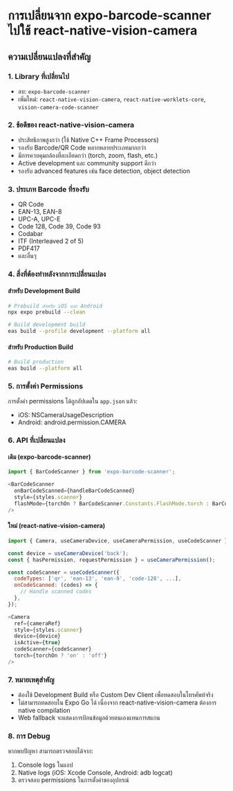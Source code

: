 # การเปลี่ยนจาก expo-barcode-scanner ไปใช้ react-native-vision-camera

## ความเปลี่ยนแปลงที่สำคัญ

### 1. Library ที่เปลี่ยนไป
- ลบ: `expo-barcode-scanner`
- เพิ่มใหม่: `react-native-vision-camera`, `react-native-worklets-core`, `vision-camera-code-scanner`

### 2. ข้อดีของ react-native-vision-camera
- ประสิทธิภาพสูงกว่า (ใช้ Native C++ Frame Processors)
- รองรับ Barcode/QR Code หลากหลายประเภทมากกว่า
- มีการควบคุมกล้องที่ละเอียดกว่า (torch, zoom, flash, etc.)
- Active development และ community support ดีกว่า
- รองรับ advanced features เช่น face detection, object detection

### 3. ประเภท Barcode ที่รองรับ
- QR Code
- EAN-13, EAN-8
- UPC-A, UPC-E
- Code 128, Code 39, Code 93
- Codabar
- ITF (Interleaved 2 of 5)
- PDF417
- และอื่นๆ

### 4. สิ่งที่ต้องทำหลังจากการเปลี่ยนแปลง

#### สำหรับ Development Build
```bash
# Prebuild สำหรับ iOS และ Android
npx expo prebuild --clean

# Build development build
eas build --profile development --platform all
```

#### สำหรับ Production Build
```bash
# Build production
eas build --platform all
```

### 5. การตั้งค่า Permissions
การตั้งค่า permissions ได้ถูกอัปเดตใน `app.json` แล้ว:
- iOS: NSCameraUsageDescription
- Android: android.permission.CAMERA

### 6. API ที่เปลี่ยนแปลง

#### เดิม (expo-barcode-scanner)
```javascript
import { BarCodeScanner } from 'expo-barcode-scanner';

<BarCodeScanner
  onBarCodeScanned={handleBarCodeScanned}
  style={styles.scanner}
  flashMode={torchOn ? BarCodeScanner.Constants.FlashMode.torch : BarCodeScanner.Constants.FlashMode.off}
/>
```

#### ใหม่ (react-native-vision-camera)
```javascript
import { Camera, useCameraDevice, useCameraPermission, useCodeScanner } from 'react-native-vision-camera';

const device = useCameraDevice('back');
const { hasPermission, requestPermission } = useCameraPermission();

const codeScanner = useCodeScanner({
  codeTypes: ['qr', 'ean-13', 'ean-8', 'code-128', ...],
  onCodeScanned: (codes) => {
    // Handle scanned codes
  },
});

<Camera
  ref={cameraRef}
  style={styles.scanner}
  device={device}
  isActive={true}
  codeScanner={codeScanner}
  torch={torchOn ? 'on' : 'off'}
/>
```

### 7. หมายเหตุสำคัญ
- ต้องใช้ Development Build หรือ Custom Dev Client เพื่อทดสอบในโทรศัพท์จริง
- ไม่สามารถทดสอบใน Expo Go ได้ เนื่องจาก react-native-vision-camera ต้องการ native compilation
- Web fallback จะแสดงการป้อนข้อมูลด้วยตนเองแทนการสแกน

### 8. การ Debug
หากพบปัญหา สามารถตรวจสอบได้จาก:
1. Console logs ในแอป
2. Native logs (iOS: Xcode Console, Android: adb logcat)
3. ตรวจสอบ permissions ในการตั้งค่าของอุปกรณ์
